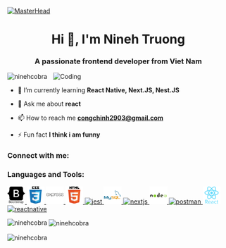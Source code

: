 
  [![MasterHead](https://i.gifer.com/fetch/w300-preview/72/72761db0e277d4acddc8e08f18a96c78.gif)](https://rishavchanda.io)


<h1 align="center">Hi 👋, I'm Nineh Truong</h1>
<h3 align="center">A passionate frontend developer from Viet Nam</h3>

<img align="right" alt="Coding" width="400" src="https://www.gifcen.com/wp-content/uploads/2021/08/-13.gif">

<p align="left"> <img src="https://komarev.com/ghpvc/?username=ninehcobra&label=Profile%20views&color=0e75b6&style=flat" alt="ninehcobra" /> </p>

- 🌱 I’m currently learning **React Native, Next.JS, Nest.JS**

- 💬 Ask me about **react**

- 📫 How to reach me **congchinh2903@gmail.com**

- ⚡ Fun fact **I think i am funny**

<h3 align="left">Connect with me:</h3>
<p align="left">
</p>

<h3 align="left">Languages and Tools:</h3>
<p align="left"> <a href="https://getbootstrap.com" target="_blank" rel="noreferrer"> <img src="https://raw.githubusercontent.com/devicons/devicon/master/icons/bootstrap/bootstrap-plain-wordmark.svg" alt="bootstrap" width="40" height="40"/> </a> <a href="https://www.w3schools.com/css/" target="_blank" rel="noreferrer"> <img src="https://raw.githubusercontent.com/devicons/devicon/master/icons/css3/css3-original-wordmark.svg" alt="css3" width="40" height="40"/> </a> <a href="https://expressjs.com" target="_blank" rel="noreferrer"> <img src="https://raw.githubusercontent.com/devicons/devicon/master/icons/express/express-original-wordmark.svg" alt="express" width="40" height="40"/> </a> <a href="https://www.w3.org/html/" target="_blank" rel="noreferrer"> <img src="https://raw.githubusercontent.com/devicons/devicon/master/icons/html5/html5-original-wordmark.svg" alt="html5" width="40" height="40"/> </a> <a href="https://jestjs.io" target="_blank" rel="noreferrer"> <img src="https://www.vectorlogo.zone/logos/jestjsio/jestjsio-icon.svg" alt="jest" width="40" height="40"/> </a> <a href="https://www.mysql.com/" target="_blank" rel="noreferrer"> <img src="https://raw.githubusercontent.com/devicons/devicon/master/icons/mysql/mysql-original-wordmark.svg" alt="mysql" width="40" height="40"/> </a> <a href="https://nextjs.org/" target="_blank" rel="noreferrer"> <img src="https://cdn.worldvectorlogo.com/logos/nextjs-2.svg" alt="nextjs" width="40" height="40"/> </a> <a href="https://nodejs.org" target="_blank" rel="noreferrer"> <img src="https://raw.githubusercontent.com/devicons/devicon/master/icons/nodejs/nodejs-original-wordmark.svg" alt="nodejs" width="40" height="40"/> </a> <a href="https://postman.com" target="_blank" rel="noreferrer"> <img src="https://www.vectorlogo.zone/logos/getpostman/getpostman-icon.svg" alt="postman" width="40" height="40"/> </a> <a href="https://reactjs.org/" target="_blank" rel="noreferrer"> <img src="https://raw.githubusercontent.com/devicons/devicon/master/icons/react/react-original-wordmark.svg" alt="react" width="40" height="40"/> </a> <a href="https://reactnative.dev/" target="_blank" rel="noreferrer"> <img src="https://reactnative.dev/img/header_logo.svg" alt="reactnative" width="40" height="40"/> </a> </p>

<p><img align="left" src="https://github-readme-stats.vercel.app/api/top-langs?username=ninehcobra&show_icons=true&locale=en&layout=compact" alt="ninehcobra" /></p>

<p>&nbsp;<img align="center" src="https://github-readme-stats.vercel.app/api?username=ninehcobra&show_icons=true&locale=en" alt="ninehcobra" /></p>

<p><img align="center" src="https://github-readme-streak-stats.herokuapp.com/?user=ninehcobra&" alt="ninehcobra" /></p>
